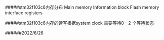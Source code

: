 #####stm32f103c6内存分布
	Main memory
	Information block
	Flash memory interface registers

#####stm32f103c6内存的读写根据system clock 需要等待0 - 2 个等待状态

######2022/6/26